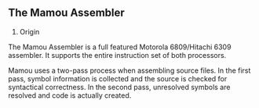 The Mamou Assembler
-------------------

1. Origin

The Mamou Assembler is a full featured Motorola 6809/Hitachi 6309 assembler. It supports the entire instruction set of both processors.

Mamou uses a two-pass process when assembling source files. In the first pass, symbol information is collected and the source is checked for syntactical correctness. In the second pass, unresolved symbols are resolved and code is actually created.
